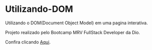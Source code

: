 # Utilizando-DOM
Utilizando o DOM(Document Object Model) em uma pagina interativa.

Projeto realizado pelo Bootcamp MRV FullStack Developer da Dio.

Confira clicando <a href="https://moiseslemosz.github.io/Utilizando-DOM/">Aqui</a>.
